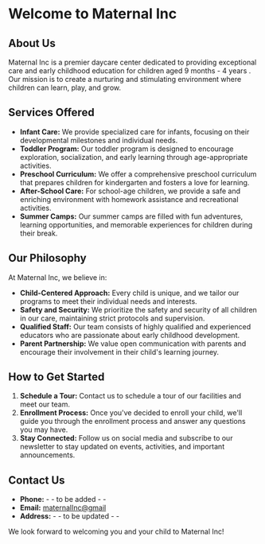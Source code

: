 # Welcome to Maternal Inc 

## About Us

Maternal Inc is a premier daycare center dedicated to providing exceptional care and early childhood education for children aged 9 months - 4 years . Our mission is to create a nurturing and stimulating environment where children can learn, play, and grow.

## Services Offered

- **Infant Care:** We provide specialized care for infants, focusing on their developmental milestones and individual needs.
- **Toddler Program:** Our toddler program is designed to encourage exploration, socialization, and early learning through age-appropriate activities.
- **Preschool Curriculum:** We offer a comprehensive preschool curriculum that prepares children for kindergarten and fosters a love for learning.
- **After-School Care:** For school-age children, we provide a safe and enriching environment with homework assistance and recreational activities.
- **Summer Camps:** Our summer camps are filled with fun adventures, learning opportunities, and memorable experiences for children during their break.

## Our Philosophy

At Maternal Inc, we believe in:

- **Child-Centered Approach:** Every child is unique, and we tailor our programs to meet their individual needs and interests.
- **Safety and Security:** We prioritize the safety and security of all children in our care, maintaining strict protocols and supervision.
- **Qualified Staff:** Our team consists of highly qualified and experienced educators who are passionate about early childhood development.
- **Parent Partnership:** We value open communication with parents and encourage their involvement in their child's learning journey.

## How to Get Started

1. **Schedule a Tour:** Contact us to schedule a tour of our facilities and meet our team.
2. **Enrollment Process:** Once you've decided to enroll your child, we'll guide you through the enrollment process and answer any questions you may have.
3. **Stay Connected:** Follow us on social media and subscribe to our newsletter to stay updated on events, activities, and important announcements.

## Contact Us

- **Phone:** - - to be added - - 
- **Email:** [maternalInc@gmail](mailto:workingorderinc@gmail.com)
- **Address:** - - to be updated - - 
  
We look forward to welcoming you and your child to Maternal Inc!


